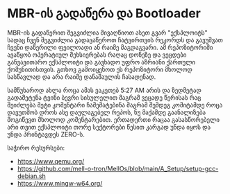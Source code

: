 # MBR-ის გადაწერა და Bootloader
MBR-ის გადაწერით შეგვიძლია მივაღწიოთ ასეთ გვარ "ექსპლოიტს" სადაც ჩვენ შეგვიძლია გადავაწეროთ ჩატვირთვის რეკორდს და გავუშვათ ჩვენი დაწერილი ფეილოადი ან რაიმე მაგდაგვარი. ამ რეპოზიტორიში ავაწყობ ოპერატიულ მეხსიერებას რაღაც დონეზე და ვეცდები განვავითარო ექსპლოიტი და გავხადო უფრო აზრიანი ქართული ქომუნითისთვის. გთხოვ გამოიყენოთ ეს რეპოზიტორი მხოლოდ სასწავლად და არა რაიმე დანაშაულის ჩასადენად.

სამწუხაროდ ახლა როცა ამას ვაკეთებ 5:27 AM არის და ზედმეტად გადამეტენა ტვინი ბევრი სისულელით მაგრამ ვეცადე წერისას რაც შეიძლება მეტი კომენტარი ჩამემატებინა მაგრამ შემდეგ კომიტამდე როცა დავუთმობ დროს ასე დაულაგებელ რეპოს, ნუ მაქამდე გაანალიზება მოგიწევთ მხოლოდ კომენტარებით. ერთადერთი რაცაა გასასწორებელი არი თვით ექსპლოიტი თორე სექტორები წესით კარგად უნდა იყოს და უნდა პრინტავდეს ZERO-ს.

საჭირო რესურსები:

* https://www.qemu.org/
* https://github.com/mell-o-tron/MellOs/blob/main/A_Setup/setup-gcc-debian.sh
* https://www.mingw-w64.org/
